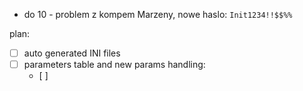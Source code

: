 - do 10 - problem z kompem Marzeny, nowe haslo: ``Init1234!!$$%%``


plan:
- [ ] auto generated INI files
- [ ] parameters table and new params handling:
	- [ ]  